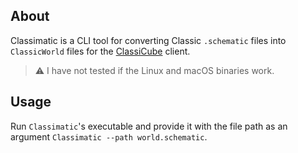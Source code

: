 ## About
Classimatic is a CLI tool for converting Classic `.schematic` files into `ClassicWorld` files for the [ClassiCube](https://github.com/ClassiCube/ClassiCube) client.

> ⚠️ I have not tested if the Linux and macOS binaries work.

## Usage
Run `Classimatic`'s executable and provide it with the file path as an argument `Classimatic --path world.schematic`.